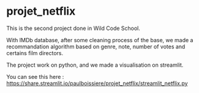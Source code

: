 # projet_netflix

This is the second project done in Wild Code School.

With IMDb database, after some cleaning process of the base, we made a recommandation algorithm based on genre, note, number of votes and certains film directors.

The project work on python, and we made a visualisation on streamlit. 

You can see this here : https://share.streamlit.io/paulboissiere/projet_netflix/streamlit_netflix.py
